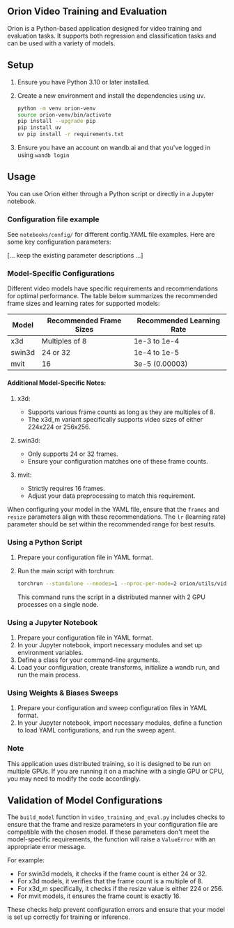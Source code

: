 ## Orion Video Training and Evaluation

Orion is a Python-based application designed for video training and evaluation tasks. It supports both regression and classification tasks and can be used with a variety of models.

## Setup

1. Ensure you have Python 3.10 or later installed.

2. Create a new environment and install the dependencies using uv.

   ```bash
   python -m venv orion-venv
   source orion-venv/bin/activate
   pip install --upgrade pip
   pip install uv
   uv pip install -r requirements.txt
   ```

3. Ensure you have an account on wandb.ai and that you've logged in using `wandb login`

## Usage

You can use Orion either through a Python script or directly in a Jupyter notebook.

### Configuration file example

See `notebooks/config/` for different config.YAML file examples. Here are some key configuration parameters:

\[... keep the existing parameter descriptions ...\]

### Model-Specific Configurations

Different video models have specific requirements and recommendations for optimal performance. The table below summarizes the recommended frame sizes and learning rates for supported models:

| Model  | Recommended Frame Sizes | Recommended Learning Rate |
| ------ | ----------------------- | ------------------------- |
| x3d    | Multiples of 8          | 1e-3 to 1e-4              |
| swin3d | 24 or 32                | 1e-4 to 1e-5              |
| mvit   | 16                      | 3e-5 (0.00003)            |

#### Additional Model-Specific Notes:

1. x3d:

   - Supports various frame counts as long as they are multiples of 8.
   - The x3d_m variant specifically supports video sizes of either 224x224 or 256x256.

1. swin3d:

   - Only supports 24 or 32 frames.
   - Ensure your configuration matches one of these frame counts.

1. mvit:

   - Strictly requires 16 frames.
   - Adjust your data preprocessing to match this requirement.

When configuring your model in the YAML file, ensure that the `frames` and `resize` parameters align with these recommendations. The `lr` (learning rate) parameter should be set within the recommended range for best results.

### Using a Python Script

1. Prepare your configuration file in YAML format.

1. Run the main script with torchrun:

   ```bash
   torchrun --standalone --nnodes=1 --nproc-per-node=2 orion/utils/video_training_and_eval.py --config_path=notebooks/config/config.yaml
   ```

   This command runs the script in a distributed manner with 2 GPU processes on a single node.

### Using a Jupyter Notebook

1. Prepare your configuration file in YAML format.
1. In your Jupyter notebook, import necessary modules and set up environment variables.
1. Define a class for your command-line arguments.
1. Load your configuration, create transforms, initialize a wandb run, and run the main process.

### Using Weights & Biases Sweeps

1. Prepare your configuration and sweep configuration files in YAML format.
1. In your Jupyter notebook, import necessary modules, define a function to load YAML configurations, and run the sweep agent.

### Note

This application uses distributed training, so it is designed to be run on multiple GPUs. If you are running it on a machine with a single GPU or CPU, you may need to modify the code accordingly.

## Validation of Model Configurations

The `build_model` function in `video_training_and_eval.py` includes checks to ensure that the frame and resize parameters in your configuration file are compatible with the chosen model. If these parameters don't meet the model-specific requirements, the function will raise a `ValueError` with an appropriate error message.

For example:

- For swin3d models, it checks if the frame count is either 24 or 32.
- For x3d models, it verifies that the frame count is a multiple of 8.
- For x3d_m specifically, it checks if the resize value is either 224 or 256.
- For mvit models, it ensures the frame count is exactly 16.

These checks help prevent configuration errors and ensure that your model is set up correctly for training or inference.
